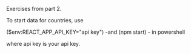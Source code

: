Exercises from part 2. 

To start data for countries, use 

($env:REACT_APP_API_KEY="api key") -and (npm start) - in powershell

where api key is your api key.